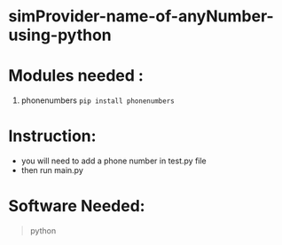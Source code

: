 # simProvider-name-of-anyNumber-using-python

# Modules needed :
1. phonenumbers
`pip install phonenumbers`

# Instruction:
* you will need to add a phone number in test.py file
* then run main.py

# Software Needed:
>python
